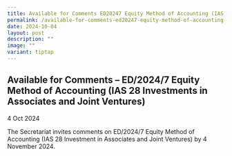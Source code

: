 ```yaml
---
title: Available for Comments ED20247 Equity Method of Accounting (IAS 28 Investments in Associates and Joint Ventures)
permalink: /available-for-comments-ed20247-equity-method-of-accounting-ias-28-investments-in-joint/
date: 2024-10-04
layout: post
description: ""
image: ""
variant: tiptap
---
```

<h2>Available for Comments – ED/2024/7 Equity Method of Accounting (IAS 28 Investments in Associates and Joint Ventures)</h2>
<p>4 Oct 2024</p>
<p>The Secretariat invites comments on ED/2024/7 Equity Method of Accounting
(IAS 28 Investment in Associates and Joint Ventures) by 4 November 2024.</p>
